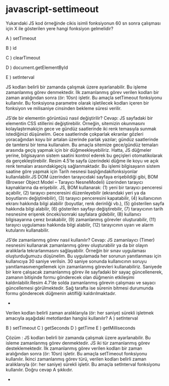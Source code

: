 # javascript-settimeout
Yukarıdaki JS kod örneğinde cikis isimli fonksiyonun 60 sn sonra çalışması için X ile gösterilen yere hangi fonksiyon gelmelidir? 

A ) setTimeout 

B ) id 

C ) clearTimeout 

D ) document.getElementById 

E ) setInterval 

JS kodları belirli bir zamanda çalışmak üzere ayarlanabilir. 
Bu işleme zamanlanmış görev denmektedir. 
İlk zamanlanmış görev verilen kodları bir zaman aralığından sonra (ör: 10sn) işletir. 
Bu amaçla setTimeout fonksiyonu kullanılır. 
Bu fonksiyona parametre olarak işletilecek kodları içeren bir fonksiyon ve milisaniye cinsinden bekleme süresi verilir. 



JS’de bir elementin görüntüsü nasıl değiştirilir? Cevap: JS sayfadaki bir elementin CSS stillerini değiştirebilir. Örneğin, sitemizin okunmasını kolaylaştırmakiçin gece ve gündüz saatlerinde iki renk temasıyla sunmak istediğinizi düşünelim. Gece saatlerinde çokparlak ekranlar gözleri yoracağından koyu bir artalan üzerinde parlak yazılar; gündüz saatlerinde de tamtersi bir tema kullanalım. Bu amaçla sitemize gece/gündüz temaları arasında geçiş yapmak için bir düğmeekleyebiliriz. Hatta, JS düğmeler yerine, bilgisayarın sistem saatini kontrol ederek bu geçişleri otomatikolarak da gerçekleştirebilir. Resim 4.5’te sayfa üzerindeki düğme ile koyu ve açık renk temaları arasındakigeçiş sağlanmaktadır. Bu işlemi bilgisayarın sistem saatine göre yapmak için Tarih nesnesi başlığındakifonksiyonlar kullanılabilir.JS DOM üzerinden tarayıcıdaki sayfaya erişebildiği gibi, BOM (Browser Object Model – Tarayıcı NesneModeli) üzerinden tarayıcı kaynaklarına da erişebilir. JS, BOM kullanarak: (1) yeni bir tarayıcı penceresi açabilir, (2) tarayıcı penceresini düzenleyebilir (ekrandaki yeri ya da boyutlarını değiştirebilir), (3) tarayıcı penceresini kapatabilir, (4) kullanıcının ekranı hakkında bilgi alabilir (boyutlar, renk derinliği vb.), (5) gösterilen sayfa hakkında bilgi alabilir, (6) gösterilen sayfayı değiştirebilir, (7) tarayıcının tarih nesnesine erişerek önceki/sonraki sayfalara gidebilir, (8) kullanıcı bilgisayarına çerez bırakabilir, (9) zamanlanmış görevler oluşturabilir, (11) tarayıcı uygulaması hakkında bilgi alabilir, (12) tarayıcının uyarı ve alarm kutularını kullanabilir.  


JS’de zamanlanmış görev nasıl kullanılır? Cevap: JS zamanlayıcı (Timer) nesnesini kullanarak zamanlanmış görev oluşturabilir ya da bir olayın aralıklarla tekrarlanmasını sağlayabilir. Örneğin bir sınav uygulaması oluşturduğumuzu düşünelim. Bu uygulamada her sorunun yanıtlanması için kullanıcıya 30 saniye verilsin. 30 saniye sonunda kullanıcının soruyu yanıtlamasınıengellemek için zamanlanmış görevleri kullanabiliriz. Saniyede bir kere çalışacak zamanlanmış görev ile sayfadaki bir sayaç güncellenerek, zamanın bitişinde formu gönderecek olan düğmenin etkileşimi kaldırılabilir.Resim 4.7’de solda zamanlanmış görevin çalışması ve sayacı güncellemesi görülmektedir. Sağ tarafta ise sürenin bitmesi durumunda formu gönderecek düğmenin aktifliği kaldırılmaktadır.

-

Verilen kodları belirli zaman aralıklarıyla (ör: her saniye) sürekli işletmek amacıyla aşağıdaki metotlardan hangisi kullanılır? 
A ) setInterval 

B ) setTimeout 
C ) getSeconds 
D ) getTime 
E ) getMilliseconds 

Çözüm : JS kodları belirli bir zamanda çalışmak üzere  ayarlanabilir. Bu isleme zamanlanmış görev denmektedir. JS iki tür zamanlanmış görev desteklemektedir. İlk zamanlanmış görev verilen kodları bir zaman aralığından sonra (ör: 10sn) işletir. Bu amaçla setTimeout fonksiyonu kullanılır. İkinci zamanlanmış görev türü, verilen kodları belirli zaman aralıklarıyla (ör: her saniye) sürekli işletir. Bu amaçla setInterval fonksiyonu kullanılır. 
Doğru cevap A şıkkıdır.  

-
